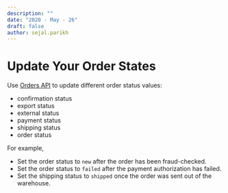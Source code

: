 ```yaml
---
description: ""
date: "2020 - May - 26"
draft: false
author: sejal.parikh
---
```


# Update Your Order States

Use [Orders API](../orders-api-overview.md) to update different order status values:

- confirmation status
- export status
- external status
- payment status
- shipping status
- order status

For example,

- Set the order status to `new` after the order has been fraud-checked.
- Set the order status to `failed` after the payment authorization has failed.
- Set the shipping status to `shipped` once the order was sent out of the warehouse.
